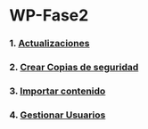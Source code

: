 # WP-Fase2

### **1. [Actualizaciones](<DOC/actualizaciones wordpress.md>)**

### **2. [Crear Copias de seguridad](<DOC/Crear y custodiar copias de seguridad.md>)**

### **3. [Importar contenido](DOC/Importacion-Contenido.md)**

### **4. [Gestionar Usuarios](<DOC/Gestionar Usarios.md>)**
